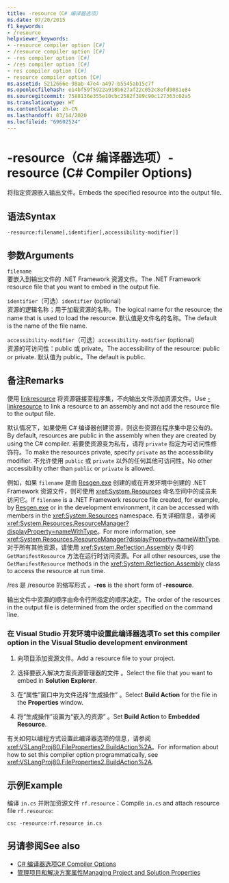 ```yaml
---
title: -resource（C# 编译器选项）
ms.date: 07/20/2015
f1_keywords:
- /resource
helpviewer_keywords:
- -resource compiler option [C#]
- /resource compiler option [C#]
- -res compiler option [C#]
- /res compiler option [C#]
- res compiler option [C#]
- resource compiler option [C#]
ms.assetid: 5212666e-98ab-47e4-a497-b5545ab15c7f
ms.openlocfilehash: e14bf59f5922a918b627af22c052c8efd9081e84
ms.sourcegitcommit: 7588136e355e10cbc2582f389c90c127363c02a5
ms.translationtype: HT
ms.contentlocale: zh-CN
ms.lasthandoff: 03/14/2020
ms.locfileid: "69602524"
---
```

# <a name="-resource-c-compiler-options"></a><span data-ttu-id="d6c74-102">-resource（C# 编译器选项）</span><span class="sxs-lookup"><span data-stu-id="d6c74-102">-resource (C# Compiler Options)</span></span>
<span data-ttu-id="d6c74-103">将指定资源嵌入输出文件。</span><span class="sxs-lookup"><span data-stu-id="d6c74-103">Embeds the specified resource into the output file.</span></span>  
  
## <a name="syntax"></a><span data-ttu-id="d6c74-104">语法</span><span class="sxs-lookup"><span data-stu-id="d6c74-104">Syntax</span></span>  
  
```console  
-resource:filename[,identifier[,accessibility-modifier]]  
```  
  
## <a name="arguments"></a><span data-ttu-id="d6c74-105">参数</span><span class="sxs-lookup"><span data-stu-id="d6c74-105">Arguments</span></span>  
 `filename`  
 <span data-ttu-id="d6c74-106">要嵌入到输出文件的 .NET Framework 资源文件。</span><span class="sxs-lookup"><span data-stu-id="d6c74-106">The .NET Framework resource file that you want to embed in the output file.</span></span>  
  
 <span data-ttu-id="d6c74-107">`identifier`（可选）</span><span class="sxs-lookup"><span data-stu-id="d6c74-107">`identifier` (optional)</span></span>  
 <span data-ttu-id="d6c74-108">资源的逻辑名称；用于加载资源的名称。</span><span class="sxs-lookup"><span data-stu-id="d6c74-108">The logical name for the resource; the name that is used to load the resource.</span></span> <span data-ttu-id="d6c74-109">默认值是文件名的名称。</span><span class="sxs-lookup"><span data-stu-id="d6c74-109">The default is the name of the file name.</span></span>  
  
 <span data-ttu-id="d6c74-110">`accessibility-modifier`（可选）</span><span class="sxs-lookup"><span data-stu-id="d6c74-110">`accessibility-modifier` (optional)</span></span>  
 <span data-ttu-id="d6c74-111">资源的可访问性：public 或 private。</span><span class="sxs-lookup"><span data-stu-id="d6c74-111">The accessibility of the resource: public or private.</span></span> <span data-ttu-id="d6c74-112">默认值为 public。</span><span class="sxs-lookup"><span data-stu-id="d6c74-112">The default is public.</span></span>  
  
## <a name="remarks"></a><span data-ttu-id="d6c74-113">备注</span><span class="sxs-lookup"><span data-stu-id="d6c74-113">Remarks</span></span>  
 <span data-ttu-id="d6c74-114">使用 [linkresource](./linkresource-compiler-option.md) 将资源链接至程序集，不向输出文件添加资源文件。</span><span class="sxs-lookup"><span data-stu-id="d6c74-114">Use [-linkresource](./linkresource-compiler-option.md) to link a resource to an assembly and not add the resource file to the output file.</span></span>  
  
 <span data-ttu-id="d6c74-115">默认情况下，如果使用 C# 编译器创建资源，则这些资源在程序集中是公有的。</span><span class="sxs-lookup"><span data-stu-id="d6c74-115">By default, resources are public in the assembly when they are created by using the C# compiler.</span></span> <span data-ttu-id="d6c74-116">若要使资源变为私有，请将 `private` 指定为可访问性修饰符。</span><span class="sxs-lookup"><span data-stu-id="d6c74-116">To make the resources private, specify `private` as the accessibility modifier.</span></span> <span data-ttu-id="d6c74-117">不允许使用 `public` 或 `private` 以外的任何其他可访问性。</span><span class="sxs-lookup"><span data-stu-id="d6c74-117">No other accessibility other than `public` or `private` is allowed.</span></span>  
  
 <span data-ttu-id="d6c74-118">例如，如果 `filename` 是由 [Resgen.exe](../../../framework/tools/resgen-exe-resource-file-generator.md) 创建的或在开发环境中创建的 .NET Framework 资源文件，则可使用 <xref:System.Resources> 命名空间中的成员来访问它。</span><span class="sxs-lookup"><span data-stu-id="d6c74-118">If `filename` is a .NET Framework resource file created, for example, by [Resgen.exe](../../../framework/tools/resgen-exe-resource-file-generator.md) or in the development environment, it can be accessed with members in the <xref:System.Resources> namespace.</span></span> <span data-ttu-id="d6c74-119">有关详细信息，请参阅 <xref:System.Resources.ResourceManager?displayProperty=nameWithType>。</span><span class="sxs-lookup"><span data-stu-id="d6c74-119">For more information, see <xref:System.Resources.ResourceManager?displayProperty=nameWithType>.</span></span> <span data-ttu-id="d6c74-120">对于所有其他资源，请使用 <xref:System.Reflection.Assembly> 类中的 `GetManifestResource` 方法在运行时访问资源。</span><span class="sxs-lookup"><span data-stu-id="d6c74-120">For all other resources, use the `GetManifestResource` methods in the <xref:System.Reflection.Assembly> class to access the resource at run time.</span></span>  
  
 <span data-ttu-id="d6c74-121">/res 是 /resource 的缩写形式   。</span><span class="sxs-lookup"><span data-stu-id="d6c74-121">**-res** is the short form of **-resource**.</span></span>  
  
 <span data-ttu-id="d6c74-122">输出文件中资源的顺序由命令行所指定的顺序决定。</span><span class="sxs-lookup"><span data-stu-id="d6c74-122">The order of the resources in the output file is determined from the order specified on the command line.</span></span>  
  
### <a name="to-set-this-compiler-option-in-the-visual-studio-development-environment"></a><span data-ttu-id="d6c74-123">在 Visual Studio 开发环境中设置此编译器选项</span><span class="sxs-lookup"><span data-stu-id="d6c74-123">To set this compiler option in the Visual Studio development environment</span></span>  
  
1. <span data-ttu-id="d6c74-124">向项目添加资源文件。</span><span class="sxs-lookup"><span data-stu-id="d6c74-124">Add a resource file to your project.</span></span>  
  
2. <span data-ttu-id="d6c74-125">选择要嵌入解决方案资源管理器的文件  。</span><span class="sxs-lookup"><span data-stu-id="d6c74-125">Select the file that you want to embed in **Solution Explorer**.</span></span>  
  
3. <span data-ttu-id="d6c74-126">在“属性”窗口中为文件选择“生成操作”   。</span><span class="sxs-lookup"><span data-stu-id="d6c74-126">Select **Build Action** for the file in the **Properties** window.</span></span>  
  
4. <span data-ttu-id="d6c74-127">将“生成操作”设置为“嵌入的资源”   。</span><span class="sxs-lookup"><span data-stu-id="d6c74-127">Set **Build Action** to **Embedded Resource**.</span></span>  
  
 <span data-ttu-id="d6c74-128">有关如何以编程方式设置此编译器选项的信息，请参阅 <xref:VSLangProj80.FileProperties2.BuildAction%2A>。</span><span class="sxs-lookup"><span data-stu-id="d6c74-128">For information about how to set this compiler option programmatically, see <xref:VSLangProj80.FileProperties2.BuildAction%2A>.</span></span>  
  
## <a name="example"></a><span data-ttu-id="d6c74-129">示例</span><span class="sxs-lookup"><span data-stu-id="d6c74-129">Example</span></span>  
 <span data-ttu-id="d6c74-130">编译 `in.cs` 并附加资源文件 `rf.resource`：</span><span class="sxs-lookup"><span data-stu-id="d6c74-130">Compile `in.cs` and attach resource file `rf.resource`:</span></span>  
  
```console  
csc -resource:rf.resource in.cs  
```  
  
## <a name="see-also"></a><span data-ttu-id="d6c74-131">另请参阅</span><span class="sxs-lookup"><span data-stu-id="d6c74-131">See also</span></span>

- [<span data-ttu-id="d6c74-132">C# 编译器选项</span><span class="sxs-lookup"><span data-stu-id="d6c74-132">C# Compiler Options</span></span>](./index.md)
- [<span data-ttu-id="d6c74-133">管理项目和解决方案属性</span><span class="sxs-lookup"><span data-stu-id="d6c74-133">Managing Project and Solution Properties</span></span>](/visualstudio/ide/managing-project-and-solution-properties)
